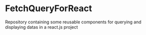 # FetchQueryForReact
Repository containing some reusable components for querying and displaying datas in a react.js project

